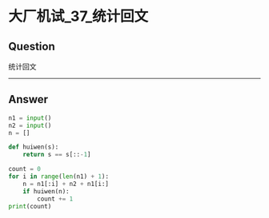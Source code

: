# 大厂机试_37_统计回文


## Question
统计回文

----

## Answer
```python
n1 = input()
n2 = input()
n = []

def huiwen(s):
    return s == s[::-1]

count = 0
for i in range(len(n1) + 1):
    n = n1[:i] + n2 + n1[i:]
    if huiwen(n):
        count += 1
print(count)
```